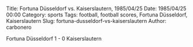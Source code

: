 Title: Fortuna Düsseldorf vs. Kaiserslautern, 1985/04/25
Date: 1985/04/25 00:00
Category: sports
Tags: football, football scores, Fortuna Düsseldorf, Kaiserslautern
Slug: fortuna-dusseldorf-vs-kaiserslautern
Author: carbonero


Fortuna Düsseldorf 1 - 0 Kaiserslautern
